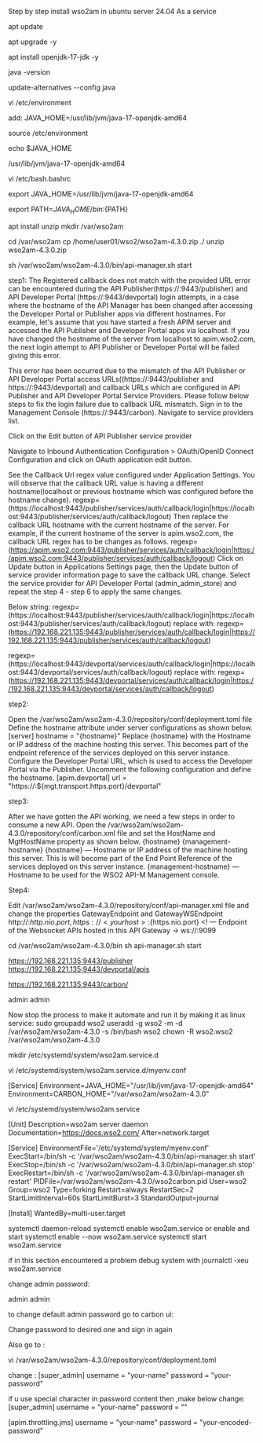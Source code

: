 Step by step install wso2am in ubuntu server 24.04
As a service

apt update

apt upgrade -y

apt install openjdk-17-jdk -y

java -version


update-alternatives --config java


vi /etc/environment

add:
JAVA_HOME=/usr/lib/jvm/java-17-openjdk-amd64

source /etc/environment


echo $JAVA_HOME

/usr/lib/jvm/java-17-openjdk-amd64


vi /etc/bash.bashrc

export JAVA_HOME=/usr/lib/jvm/java-17-openjdk-amd64





export PATH=${JAVA_HOME}/bin:${PATH}


apt install unzip
mkdir /var/wso2am

cd /var/wso2am
cp /home/user01/wso2/wso2am-4.3.0.zip ./
unzip wso2am-4.3.0.zip



sh /var/wso2am/wso2am-4.3.0/bin/api-manager.sh start

step1:
The Registered callback does not match with the provided URL error can be encountered during the API Publisher(https://<hostname>:9443/publisher) and API Developer Portal (https://<hostname>:9443/devportal) login attempts, in a case where the hostname of the API Manager has been changed after accessing the Developer Portal or Publisher apps via different hostnames.
For example, let's assume that you have started a fresh APIM server and accessed the API Publisher and Developer Portal apps via localhost. If you have changed the hostname of the server from localhost to apim.wso2.com, the next login attempt to API Publisher or Developer Portal will be failed giving this error.

This error has been occurred due to the mismatch of the API Publisher or API Developer Portal access URLs((https://<hostname>:9443/publisher and https://<hostname>:9443/devportal) and callback URLs which are configured in API Publisher and API Developer Portal Service Providers.
Please follow below steps to fix the login failure due to callback URL mismatch.
Sign in to the Management Console (https://<hostname>:9443/carbon).
Navigate to service providers list.
 
Click on the Edit button of API Publisher service provider
 
Navigate to Inbound Authentication Configuration > OAuth/OpenID Connect Configuration and click on OAuth application edit button.
 
See the Callback Url regex value configured under Application Settings. You will observe that the callback URL value is having a different hostname(localhost or previous hostname which was configured before the hostname change).
regexp=(https://localhost:9443/publisher/services/auth/callback/login|https://localhost:9443/publisher/services/auth/callback/logout)
Then replace the callback URL hostname with the current hostname of the server. For example, if the current hostname of the server is apim.wso2.com, the callback URL regex has to be changes as follows.
regexp=(https://apim.wso2.com:9443/publisher/services/auth/callback/login|https://apim.wso2.com:9443/publisher/services/auth/callback/logout)
Click on Update button in Applications Settings page, then the Update button of service provider information page to save the callback URL change.
Select the service provider for API Developer Portal (admin_admin_store) and repeat the step 4 - step 6 to apply the same changes.

Below string:
regexp=(https://localhost:9443/publisher/services/auth/callback/login|https://localhost:9443/publisher/services/auth/callback/logout)
replace with:
regexp=(https://192.168.221.135:9443/publisher/services/auth/callback/login|https://192.168.221.135:9443/publisher/services/auth/callback/logout)


regexp=(https://localhost:9443/devportal/services/auth/callback/login|https://localhost:9443/devportal/services/auth/callback/logout)
replace with:
regexp=(https://192.168.221.135:9443/devportal/services/auth/callback/login|https://192.168.221.135:9443/devportal/services/auth/callback/logout)

step2:

Open the /var/wso2am/wso2am-4.3.0/repository/conf/deployment.toml file
Define the hostname attribute under server configurations as shown below.
[server]
hostname = "{hostname}"
Replace {hostname} with the Hostname or IP address of the machine hosting this server. This becomes part of the endpoint reference of the services deployed on this server instance.
Configure the Developer Portal URL, which is used to access the Developer Portal via the Publisher.
Uncomment the following configuration and define the hostname.
[apim.devportal]
url = "https://<hostname>:${mgt.transport.https.port}/devportal"

step3:

After we have gotten the API working, we need a few steps in order to consume a new API.
Open the /var/wso2am/wso2am-4.3.0/repository/conf/carbon.xml file and set the HostName and MgtHostName property as shown below.
<HostName>{hostname}</HostName>
<MgtHostName>{management-hostname}</MgtHostName>
{hostname} — Hostname or IP address of the machine hosting this server. This is will become part of the End Point Reference of the services deployed on this server instance.
{management-hostname} — Hostname to be used for the WSO2 API-M Management console.

Step4:

Edit /var/wso2am/wso2am-4.3.0/repository/conf/api-manager.xml file and change the properties GatewayEndpoint and GatewayWSEndpoint
<GatewayEndpoint>http://<yourhost>:${http.nio.port},https://<yourhost>:${https.nio.port}</GatewayEndpoint>
<! — Endpoint of the Websocket APIs hosted in this API Gateway →
<GatewayWSEndpoint>ws://<yourhost>:9099</GatewayWSEndpoint>




cd /var/wso2am/wso2am-4.3.0/bin
sh api-manager.sh start

 


https://192.168.221.135:9443/publisher
https://192.168.221.135:9443/devportal/apis

https://192.168.221.135:9443/carbon/


admin
admin

 


 

 
 

Now stop the process to make it automate and run it by making it as linux service:
sudo groupadd wso2
useradd -g wso2 -m -d /var/wso2am/wso2am-4.3.0 -s /bin/bash wso2
chown -R wso2:wso2 /var/wso2am/wso2am-4.3.0



mkdir /etc/systemd/system/wso2am.service.d

vi /etc/systemd/system/wso2am.service.d/myenv.conf

[Service]
Environment=JAVA_HOME="/usr/lib/jvm/java-17-openjdk-amd64"
Environment=CARBON_HOME="/var/wso2am/wso2am-4.3.0"


vi /etc/systemd/system/wso2am.service


[Unit]
Description=wso2am server daemon
Documentation=https://docs.wso2.com/
After=network.target

[Service]
EnvironmentFile='/etc/systemd/system/myenv.conf'
ExecStart=/bin/sh -c '/var/wso2am/wso2am-4.3.0/bin/api-manager.sh start'
ExecStop=/bin/sh -c '/var/wso2am/wso2am-4.3.0/bin/api-manager.sh stop'
ExecRestart=/bin/sh -c '/var/wso2am/wso2am-4.3.0/bin/api-manager.sh restart'
PIDFile=/var/wso2am/wso2am-4.3.0/wso2carbon.pid
User=wso2
Group=wso2
Type=forking
Restart=always
RestartSec=2
StartLimitInterval=60s
StartLimitBurst=3
StandardOutput=journal

[Install]
WantedBy=multi-user.target


systemctl daemon-reload
systemctl enable wso2am.service
or enable and start
systemctl enable --now wso2am.service
systemctl start wso2am.service

if in this section encountered a problem debug system with 
journalctl -xeu wso2am.service


change admin password:

admin
admin

to change default admin password go to carbon ui:
 

 
Change password to desired one and sign in again

Also go to :

vi /var/wso2am/wso2am-4.3.0/repository/conf/deployment.toml

change :
[super_admin]
    username = "your-name"
    password = "your-password"

if u use special character in password content then ,make below change:
   [super_admin]
   username = "your-name"
   password = "<![CDATA[your-password]]>" 

   [apim.throttling.jms]
   username = "your-name"
   password = "your-encoded-password"        

